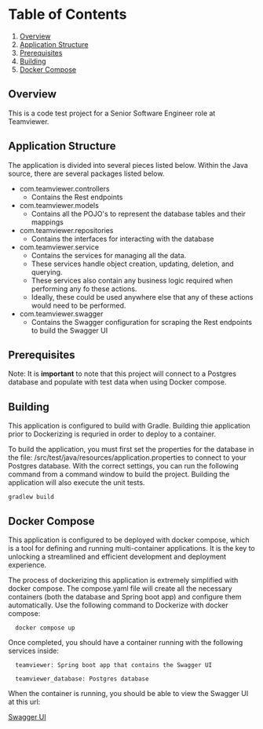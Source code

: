 # Table of Contents

1. [Overview](#overview)
2. [Application Structure](#application-structure)
3. [Prerequisites](#prerequisites)
4. [Building](#building)
5. [Docker Compose](#docker-compose)

## Overview

This is a code test project for a Senior Software Engineer role at Teamviewer.

## Application Structure

The application is divided into several pieces listed below. Within the Java source, there are several packages listed
below.

* com.teamviewer.controllers
    * Contains the Rest endpoints
* com.teamviewer.models
    * Contains all the POJO's to represent the database tables and their mappings
* com.teamviewer.repositories
    * Contains the interfaces for interacting with the database
* com.teamviewer.service
    * Contains the services for managing all the data.
    * These services handle object creation, updating, deletion, and querying.
    * These services also contain any business logic required when performing any fo these actions.
    * Ideally, these could be used anywhere else that any of these actions would need to be performed.
* com.teamviewer.swagger
    * Contains the Swagger configuration for scraping the Rest endpoints to build the Swagger UI

## Prerequisites

Note: It is **important** to note that this project will connect to a Postgres database and populate with test
data when using Docker compose.

## Building

This application is configured to build with Gradle. Building thie application prior to Dockerizing is 
requried in order to deploy to a container.

To build the application, you must first set the properties for the database in the file: /src/test/java/resources/application.properties
to connect to your Postgres database. With the correct settings, you can run the following command from a command window to build the project. Building 
the application will also execute the unit tests.

    gradlew build

## Docker Compose

This application is configured to be deployed with docker compose, which is a tool for defining and running
multi-container applications. It is the key to unlocking a streamlined and efficient development and deployment
experience.

The process of dockerizing this application is extremely simplified with docker compose. The compose.yaml file will
create all the necessary containers (both the database and Spring boot app) and configure them automatically. Use the
following command to Dockerize with docker compose:

      docker compose up

Once completed, you should have a container running with the following services inside:

      teamviewer: Spring boot app that contains the Swagger UI

      teamviewer_database: Postgres database

When the container is running, you should be able to view the Swagger UI at this
url:

[Swagger UI](http://localhost:8080/swagger-ui.html)

